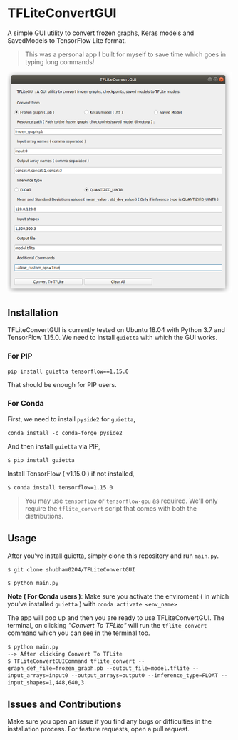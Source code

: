 
# TFLiteConvertGUI

A simple GUI utility to convert frozen graphs, Keras models and 
SavedModels to TensorFlow Lite format.

> This was a personal app I built for myself to save time which 
> goes in typing long commands!

![GUI](images/tfliteconvertgui_app.png)

## Installation

TFLiteConvertGUI is currently tested on Ubuntu 18.04 with Python 
3.7 and TensorFlow 1.15.0.
We need to install `guietta` with which the GUI works.

### For PIP

```
pip install guietta tensorflow==1.15.0
```
That should be enough for PIP users.

### For Conda

First, we need to install `pyside2` for `guietta`,

```
conda install -c conda-forge pyside2
```

And then install `guietta` via PIP,

```
$ pip install guietta
```

Install TensorFlow ( v1.15.0 ) if not installed,

```
$ conda install tensorflow=1.15.0
```

> You may use `tensorflow` or `tensorflow-gpu` as required. We'll
> only require the `tflite_convert` script that comes with both 
> the distributions.

## Usage

After you've install guietta, simply clone this repository and 
run `main.py`.

```
$ git clone shubham0204/TFLiteConvertGUI
```

```
$ python main.py
```

**Note ( For Conda users )**: Make sure you activate the enviroment ( in which you've 
installed `guietta` ) with `conda activate <env_name>`

The app will pop up and then you are ready to use TFLiteConvertGUI. The terminal, 
on clicking *"Convert To TFLite"* will run the `tflite_convert` 
command which you can see in the terminal too.

```
$ python main.py
--> After clicking Convert To TFLite
$ TFLiteConvertGUICommand tflite_convert --graph_def_file=frozen_graph.pb --output_file=model.tflite --input_arrays=input0 --output_arrays=output0 --inference_type=FLOAT --input_shapes=1,448,640,3
```


## Issues and Contributions

Make sure you open an issue if you find any bugs or 
difficulties in the installation process. For feature requests,
 open a pull request.






